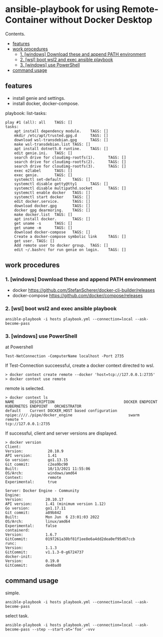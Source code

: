 # ansible-playbook for using Remote-Container without Docker Desktop

Contents.
<!-- @import "[TOC]" {cmd="toc" depthFrom=2 depthTo=6 orderedList=false} -->

<!-- code_chunk_output -->

- [features](#features)
- [work procedures](#work-procedures)
  - [1. [windows] Download these and append PATH environment](#1-windows-download-these-and-append-path-environment)
  - [2. [wsl] boot wsl2 and exec ansible playbook](#2-wsl-boot-wsl2-and-exec-ansible-playbook)
  - [3. [windows] use PowerShell](#3-windows-use-powershell)
- [command usage](#command-usage)

<!-- /code_chunk_output -->

## features

- install genie and settings.
- install docker, docker-compose.


playbook: list-tasks:

    play #1 (all): all    TAGS: []
    tasks:
        apt install dependency module.    TAGS: []
        mkdir /etc/apt/trusted.gpg.d      TAGS: []
        download wsl-transdebian.gpg      TAGS: []
        make wsl-transdebian.list TAGS: []
        apt install dotnet5.0 runtine.    TAGS: []
        edit genie.ini.   TAGS: []
        search drive for cloudimg-rootfs(1).      TAGS: []
        search drive for cloudimg-rootfs(2).      TAGS: []
        search drive for cloudimg-rootfs(3).      TAGS: []
        exec e2label      TAGS: []
        exec genie.       TAGS: []
        systemctl set-default     TAGS: []
        systemctl disable getty@tty1      TAGS: []
        systemctl disable multipathd.socket       TAGS: []
        systemctl enable docker   TAGS: []
        systemctl start docker    TAGS: []
        edit docker.service.      TAGS: []
        download docker.gpg       TAGS: []
        docker gpg dearmoring.    TAGS: []
        make docker.list  TAGS: []
        apt install docker.       TAGS: []
        get uname -s      TAGS: []
        get uname -m      TAGS: []
        download docker-compose   TAGS: []
        Create a docker-compose symbolic link     TAGS: []
        get user. TAGS: []
        Add remote user to docker group.  TAGS: []
        edit ~/.bashrc for run genie on login.    TAGS: []



























## work procedures

### 1. [windows] Download these and append PATH environment

- docker https://github.com/StefanScherer/docker-cli-builder/releases
- docker-compose https://github.com/docker/compose/releases

### 2. [wsl] boot wsl2 and exec ansible playbook

    ansible-playbook -i hosts playbook.yml --connection=local --ask-become-pass

### 3. [windows] use PowerShell

at Powershell

    Test-NetConnection -ComputerName localhost -Port 2735

If Test-Connection succeessful, create a docker context directed to wsl.

    > docker context create remote --docker 'host=tcp://127.0.0.1:2735'
    > docker context use remote

remote is selected.

    > docker context ls
    NAME       DESCRIPTION                               DOCKER ENDPOINT                  KUBERNETES ENDPOINT   ORCHESTRATOR
    default    Current DOCKER_HOST based configuration   npipe:////./pipe/docker_engine                         swarm
    remote *                                             tcp://127.0.0.1:2735


If successful, client and server versions are displayed.

    > docker version
    Client:
    Version:           20.10.9
    API version:       1.41
    Go version:        go1.13.15
    Git commit:        c2ea9bc90
    Built:             10/13/2021 11:55:06
    OS/Arch:           windows/amd64
    Context:           remote
    Experimental:      true

    Server: Docker Engine - Community
    Engine:
    Version:          20.10.17
    API version:      1.41 (minimum version 1.12)
    Go version:       go1.17.11
    Git commit:       a89b842
    Built:            Mon Jun  6 23:01:03 2022
    OS/Arch:          linux/amd64
    Experimental:     false
    containerd:
    Version:          1.6.7
    GitCommit:        0197261a30bf81f1ee8e6a4dd2dea0ef95d67ccb
    runc:
    Version:          1.1.3
    GitCommit:        v1.1.3-0-g6724737
    docker-init:
    Version:          0.19.0
    GitCommit:        de40ad0

## command usage

simple.

    ansible-playbook -i hosts playbook.yml --connection=local --ask-become-pass

select task.

    ansible-playbook -i hosts playbook.yml --connection=local --ask-become-pass --step --start-at='foo' -vvv
